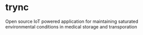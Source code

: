 # trync
Open source IoT powered application for maintaining saturated environmental conditions in medical storage and transporation
